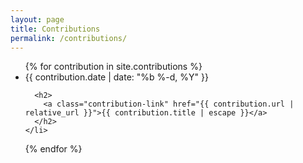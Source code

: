 ```yaml
---
layout: page
title: Contributions
permalink: /contributions/
---
```

<ul class="contribution-list">
  {% for contribution in site.contributions %}
    <li>
      <span class="contribution-meta">{{ contribution.date | date: "%b %-d, %Y" }}</span>

      <h2>
        <a class="contribution-link" href="{{ contribution.url | relative_url }}">{{ contribution.title | escape }}</a>
      </h2>
    </li>
  {% endfor %}
</ul>
